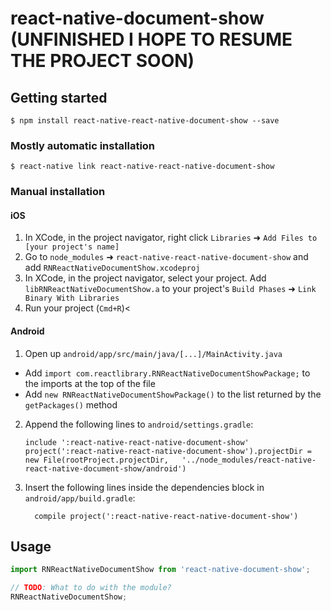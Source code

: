 
# react-native-document-show  (UNFINISHED I HOPE TO RESUME THE PROJECT SOON)

## Getting started

`$ npm install react-native-react-native-document-show --save`

### Mostly automatic installation

`$ react-native link react-native-react-native-document-show`

### Manual installation


#### iOS

1. In XCode, in the project navigator, right click `Libraries` ➜ `Add Files to [your project's name]`
2. Go to `node_modules` ➜ `react-native-react-native-document-show` and add `RNReactNativeDocumentShow.xcodeproj`
3. In XCode, in the project navigator, select your project. Add `libRNReactNativeDocumentShow.a` to your project's `Build Phases` ➜ `Link Binary With Libraries`
4. Run your project (`Cmd+R`)<

#### Android

1. Open up `android/app/src/main/java/[...]/MainActivity.java`
  - Add `import com.reactlibrary.RNReactNativeDocumentShowPackage;` to the imports at the top of the file
  - Add `new RNReactNativeDocumentShowPackage()` to the list returned by the `getPackages()` method
2. Append the following lines to `android/settings.gradle`:
  	```
  	include ':react-native-react-native-document-show'
  	project(':react-native-react-native-document-show').projectDir = new File(rootProject.projectDir, 	'../node_modules/react-native-react-native-document-show/android')
  	```
3. Insert the following lines inside the dependencies block in `android/app/build.gradle`:
  	```
      compile project(':react-native-react-native-document-show')
  	```


## Usage
```javascript
import RNReactNativeDocumentShow from 'react-native-document-show';

// TODO: What to do with the module?
RNReactNativeDocumentShow;
```
  
